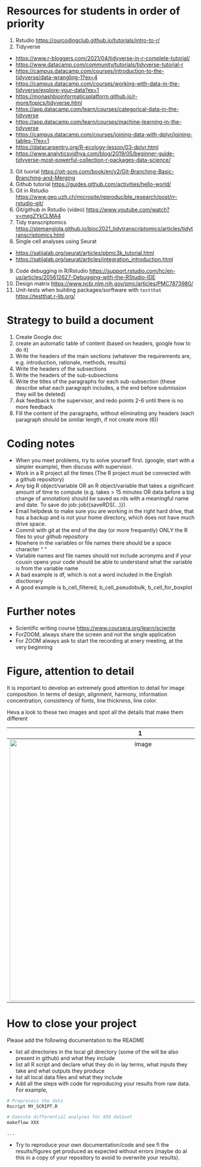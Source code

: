 # Resources for students in order of priority

1)	Rstudio https://ourcodingclub.github.io/tutorials/intro-to-r/
2)	Tidyverse
  - https://www.r-bloggers.com/2021/04/tidyverse-in-r-complete-tutorial/
  - https://www.datacamp.com/community/tutorials/tidyverse-tutorial-r
  - https://campus.datacamp.com/courses/introduction-to-the-tidyverse/data-wrangling-1?ex=4
  - https://campus.datacamp.com/courses/working-with-data-in-the-tidyverse/explore-your-data?ex=1
  - https://monashbioinformaticsplatform.github.io/r-more/topics/tidyverse.html
  - https://app.datacamp.com/learn/courses/categorical-data-in-the-tidyverse
  - https://app.datacamp.com/learn/courses/machine-learning-in-the-tidyverse
  - https://campus.datacamp.com/courses/joining-data-with-dplyr/joining-tables-1?ex=1
  - https://datacarpentry.org/R-ecology-lesson/03-dplyr.html
  - https://www.analyticsvidhya.com/blog/2019/05/beginner-guide-tidyverse-most-powerful-collection-r-packages-data-science/
3)	Git tuorial https://git-scm.com/book/en/v2/Git-Branching-Basic-Branching-and-Merging
4)	Github tutorial https://guides.github.com/activities/hello-world/
5)	Git in Rstudio https://www.geo.uzh.ch/microsite/reproducible_research/post/rr-rstudio-git/
6)	Git/github in Rstudio (video) https://www.youtube.com/watch?v=megZYkCLMA4 
7)	Tidy transcriptomics https://stemangiola.github.io/bioc2021_tidytranscriptomics/articles/tidytranscriptomics.html
8)	Single cell analyses using Seurat 
- https://satijalab.org/seurat/articles/pbmc3k_tutorial.html
- https://satijalab.org/seurat/articles/integration_introduction.html
9)	Code debugging in R/Rstudio https://support.rstudio.com/hc/en-us/articles/205612627-Debugging-with-the-RStudio-IDE
10)	Design matrix https://www.ncbi.nlm.nih.gov/pmc/articles/PMC7873980/
11)	Unit-tests when building packages/sorftware with `testthat` https://testthat.r-lib.org/

# Strategy to build a document

1) Create Google doc
2) create an automatic table of content (based on headers, google how to do it)
3) Write the headers of the main sections (whatever the requirements are, e.g. introduction, rationale, methods, results)
4) Write the headers of the subsections
5) Write the headers of the sub-subsections
6) Write the titles of the paragraphs for each sub-subsection (these describe what each paragraph includes, a the end before submission they will be deleted)
7) Ask feedback to the supervisor, and redo points 2-6 until there is no more feedback
8) Fill the content of the paragraphs, without eliminating any headers (each paragraph should be similar length, if not create more (6))

# Coding notes
- When you meet problems, try to solve yourself first. (google; start with a simpler example), then discuss with supervisor.
- Work in a R project all the times (The R project must be connected with a github repository)
-	Any big R object/variable OR an R object/variable that takes a significant amount of time to compute (e.g. takes > 15 minutes OR data before a big change of annotation) should be saved as rds with a meaningful name and date. To save do job::job({saveRDS(…)}). 
-	Email helpdesk to make sure you are working in the right hard drive, that has a backup and is not your home directory, which does not have much drive space.
-	Commit with git at the end of the day (or more frequently) ONLY the R files to your github repository
-	Nowhere in the variables or file names there should be a space character “ “ 
- Variable names and file names should not include acronyms and if your cousin opens your code should be able to understand what the variable is from the variable name
- A bad example is df, which is not a word included in the English disctionary
- A good example is b_cell_filtered, b_cell_pseudobulk, b_cell_for_boxplot 

# Further notes
- Scientific writing course https://www.coursera.org/learn/sciwrite
- ForZOOM, always share the screen and not the single application
- For ZOOM always ask to start the recording at enery meeting, at the very beginning

# Figure, attention to detail

It is important to develop an extremely good attention to detail for image composition. In terms of design, alignment, harmony, information concentration, consistency of fonts, line thickness, line color.

Heva a look to these two images and spot all the details that make them different

1            |  2
:-------------------------:|:-------------------------:
<img width="699" alt="image" src="https://user-images.githubusercontent.com/7232890/222042169-cb1c9a22-97d0-45ee-966c-0cbab7b4bf0b.png">  |  <img width="679" alt="image" src="https://user-images.githubusercontent.com/7232890/222042234-cb93128e-0f30-48f1-a30c-771b068f7376.png">



# How to close your project

Please add the following documentation to the README

- list all directories in the local git directory (some of the will be also present in github) and what they include
- list all R script and declare what they do in lay terms, what inputs they take and what outputs they produce
- list all local data files and what they include
- Add all the steps with code for reproducing your results from raw data. For example,

```bash
# Preprocess the data
Rscript MY_SCRIPT.R

# Execute differential analyses for XXX dataset
makeflow XXX

...
```

- Try to reproduce your own documentation/code and see fi the results/figures get produced as expected without errors (maybe do al this in a copy of your repository to avoid to overwrite your results).

